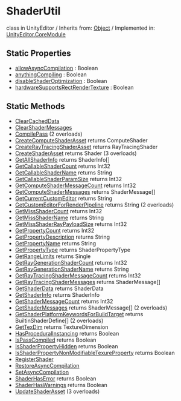 # ShaderUtil
class in UnityEditor
 / Inherits from: <a href="https://docs.unity3d.com/6000.0/Documentation/ScriptReference/Object.html">Object</a> / Implemented in: <a href="https://docs.unity3d.com/6000.0/Documentation/ScriptReference/UnityEditor.CoreModule.html">UnityEditor.CoreModule</a>

## Static Properties
- <a href="https://docs.unity3d.com/6000.0/Documentation/ScriptReference/ShaderUtil-allowAsyncCompilation.html">allowAsyncCompilation</a> : Boolean
- <a href="https://docs.unity3d.com/6000.0/Documentation/ScriptReference/ShaderUtil-anythingCompiling.html">anythingCompiling</a> : Boolean
- <a href="https://docs.unity3d.com/6000.0/Documentation/ScriptReference/ShaderUtil-disableShaderOptimization.html">disableShaderOptimization</a> : Boolean
- <a href="https://docs.unity3d.com/6000.0/Documentation/ScriptReference/ShaderUtil-hardwareSupportsRectRenderTexture.html">hardwareSupportsRectRenderTexture</a> : Boolean

## Static Methods
- <a href="https://docs.unity3d.com/6000.0/Documentation/ScriptReference/ShaderUtil.ClearCachedData.html">ClearCachedData</a>
- <a href="https://docs.unity3d.com/6000.0/Documentation/ScriptReference/ShaderUtil.ClearShaderMessages.html">ClearShaderMessages</a>
- <a href="https://docs.unity3d.com/6000.0/Documentation/ScriptReference/ShaderUtil.CompilePass.html">CompilePass</a> (2 overloads)
- <a href="https://docs.unity3d.com/6000.0/Documentation/ScriptReference/ShaderUtil.CreateComputeShaderAsset.html">CreateComputeShaderAsset</a> returns ComputeShader
- <a href="https://docs.unity3d.com/6000.0/Documentation/ScriptReference/ShaderUtil.CreateRayTracingShaderAsset.html">CreateRayTracingShaderAsset</a> returns RayTracingShader
- <a href="https://docs.unity3d.com/6000.0/Documentation/ScriptReference/ShaderUtil.CreateShaderAsset.html">CreateShaderAsset</a> returns Shader (3 overloads)
- <a href="https://docs.unity3d.com/6000.0/Documentation/ScriptReference/ShaderUtil.GetAllShaderInfo.html">GetAllShaderInfo</a> returns ShaderInfo[]
- <a href="https://docs.unity3d.com/6000.0/Documentation/ScriptReference/ShaderUtil.GetCallableShaderCount.html">GetCallableShaderCount</a> returns Int32
- <a href="https://docs.unity3d.com/6000.0/Documentation/ScriptReference/ShaderUtil.GetCallableShaderName.html">GetCallableShaderName</a> returns String
- <a href="https://docs.unity3d.com/6000.0/Documentation/ScriptReference/ShaderUtil.GetCallableShaderParamSize.html">GetCallableShaderParamSize</a> returns Int32
- <a href="https://docs.unity3d.com/6000.0/Documentation/ScriptReference/ShaderUtil.GetComputeShaderMessageCount.html">GetComputeShaderMessageCount</a> returns Int32
- <a href="https://docs.unity3d.com/6000.0/Documentation/ScriptReference/ShaderUtil.GetComputeShaderMessages.html">GetComputeShaderMessages</a> returns ShaderMessage[]
- <a href="https://docs.unity3d.com/6000.0/Documentation/ScriptReference/ShaderUtil.GetCurrentCustomEditor.html">GetCurrentCustomEditor</a> returns String
- <a href="https://docs.unity3d.com/6000.0/Documentation/ScriptReference/ShaderUtil.GetCustomEditorForRenderPipeline.html">GetCustomEditorForRenderPipeline</a> returns String (2 overloads)
- <a href="https://docs.unity3d.com/6000.0/Documentation/ScriptReference/ShaderUtil.GetMissShaderCount.html">GetMissShaderCount</a> returns Int32
- <a href="https://docs.unity3d.com/6000.0/Documentation/ScriptReference/ShaderUtil.GetMissShaderName.html">GetMissShaderName</a> returns String
- <a href="https://docs.unity3d.com/6000.0/Documentation/ScriptReference/ShaderUtil.GetMissShaderRayPayloadSize.html">GetMissShaderRayPayloadSize</a> returns Int32
- <a href="https://docs.unity3d.com/6000.0/Documentation/ScriptReference/ShaderUtil.GetPropertyCount.html">GetPropertyCount</a> returns Int32
- <a href="https://docs.unity3d.com/6000.0/Documentation/ScriptReference/ShaderUtil.GetPropertyDescription.html">GetPropertyDescription</a> returns String
- <a href="https://docs.unity3d.com/6000.0/Documentation/ScriptReference/ShaderUtil.GetPropertyName.html">GetPropertyName</a> returns String
- <a href="https://docs.unity3d.com/6000.0/Documentation/ScriptReference/ShaderUtil.GetPropertyType.html">GetPropertyType</a> returns ShaderPropertyType
- <a href="https://docs.unity3d.com/6000.0/Documentation/ScriptReference/ShaderUtil.GetRangeLimits.html">GetRangeLimits</a> returns Single
- <a href="https://docs.unity3d.com/6000.0/Documentation/ScriptReference/ShaderUtil.GetRayGenerationShaderCount.html">GetRayGenerationShaderCount</a> returns Int32
- <a href="https://docs.unity3d.com/6000.0/Documentation/ScriptReference/ShaderUtil.GetRayGenerationShaderName.html">GetRayGenerationShaderName</a> returns String
- <a href="https://docs.unity3d.com/6000.0/Documentation/ScriptReference/ShaderUtil.GetRayTracingShaderMessageCount.html">GetRayTracingShaderMessageCount</a> returns Int32
- <a href="https://docs.unity3d.com/6000.0/Documentation/ScriptReference/ShaderUtil.GetRayTracingShaderMessages.html">GetRayTracingShaderMessages</a> returns ShaderMessage[]
- <a href="https://docs.unity3d.com/6000.0/Documentation/ScriptReference/ShaderUtil.GetShaderData.html">GetShaderData</a> returns ShaderData
- <a href="https://docs.unity3d.com/6000.0/Documentation/ScriptReference/ShaderUtil.GetShaderInfo.html">GetShaderInfo</a> returns ShaderInfo
- <a href="https://docs.unity3d.com/6000.0/Documentation/ScriptReference/ShaderUtil.GetShaderMessageCount.html">GetShaderMessageCount</a> returns Int32
- <a href="https://docs.unity3d.com/6000.0/Documentation/ScriptReference/ShaderUtil.GetShaderMessages.html">GetShaderMessages</a> returns ShaderMessage[] (2 overloads)
- <a href="https://docs.unity3d.com/6000.0/Documentation/ScriptReference/ShaderUtil.GetShaderPlatformKeywordsForBuildTarget.html">GetShaderPlatformKeywordsForBuildTarget</a> returns BuiltinShaderDefine[] (2 overloads)
- <a href="https://docs.unity3d.com/6000.0/Documentation/ScriptReference/ShaderUtil.GetTexDim.html">GetTexDim</a> returns TextureDimension
- <a href="https://docs.unity3d.com/6000.0/Documentation/ScriptReference/ShaderUtil.HasProceduralInstancing.html">HasProceduralInstancing</a> returns Boolean
- <a href="https://docs.unity3d.com/6000.0/Documentation/ScriptReference/ShaderUtil.IsPassCompiled.html">IsPassCompiled</a> returns Boolean
- <a href="https://docs.unity3d.com/6000.0/Documentation/ScriptReference/ShaderUtil.IsShaderPropertyHidden.html">IsShaderPropertyHidden</a> returns Boolean
- <a href="https://docs.unity3d.com/6000.0/Documentation/ScriptReference/ShaderUtil.IsShaderPropertyNonModifiableTexureProperty.html">IsShaderPropertyNonModifiableTexureProperty</a> returns Boolean
- <a href="https://docs.unity3d.com/6000.0/Documentation/ScriptReference/ShaderUtil.RegisterShader.html">RegisterShader</a>
- <a href="https://docs.unity3d.com/6000.0/Documentation/ScriptReference/ShaderUtil.RestoreAsyncCompilation.html">RestoreAsyncCompilation</a>
- <a href="https://docs.unity3d.com/6000.0/Documentation/ScriptReference/ShaderUtil.SetAsyncCompilation.html">SetAsyncCompilation</a>
- <a href="https://docs.unity3d.com/6000.0/Documentation/ScriptReference/ShaderUtil.ShaderHasError.html">ShaderHasError</a> returns Boolean
- <a href="https://docs.unity3d.com/6000.0/Documentation/ScriptReference/ShaderUtil.ShaderHasWarnings.html">ShaderHasWarnings</a> returns Boolean
- <a href="https://docs.unity3d.com/6000.0/Documentation/ScriptReference/ShaderUtil.UpdateShaderAsset.html">UpdateShaderAsset</a> (3 overloads)
